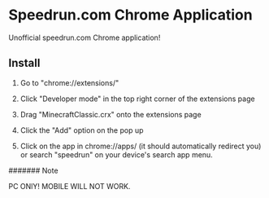# Speedrun.com Chrome Application
Unofficial speedrun.com Chrome application!

## Install

1. Go to "chrome://extensions/"

2. Click "Developer mode" in the top right corner of the extensions page

3. Drag "MinecraftClassic.crx" onto the extensions page

4. Click the "Add" option on the pop up

5. Click on the app in chrome://apps/ (it should automatically redirect you) or search "speedrun" on your device's search app menu.

####### Note

PC ONlY! MOBILE WILL NOT WORK.

